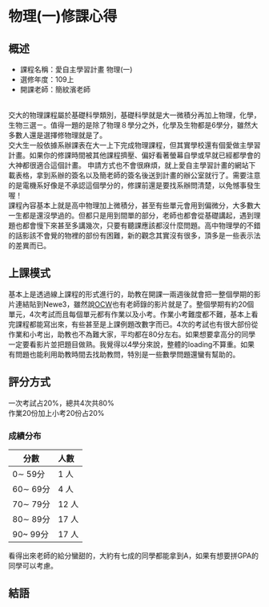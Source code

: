 # 物理(一)修課心得
## 概述
- 課程名稱：愛自主學習計畫 物理(一)
- 選修年度：109上
- 開課老師：簡紋濱老師
<br/>
交大的物理課程屬於基礎科學類別，基礎科學就是大一微積分再加上物理，化學，生物三選ㄧ。值得一題的是除了物理８學分之外，化學及生物都是6學分，雖然大多數人還是選擇修物理就是了。<br/>
交大生一般依據系辦課表在大一上下完成物理課程，但其實學校還有個愛做主學習計畫。如果你的修課時間被其他課程擠壓、偏好看著螢幕自學或早就已經都學會的大神都很適合這個計畫。
申請方式也不會很麻煩，就上愛自主學習計畫的網站下載表格，拿到系辦的簽名以及簡老師的簽名後送到計畫的辦公室就行了。需要注意的是電機系好像是不承認這個學分的，修課前還是要找系辦問清楚，以免憾事發生喔！<br/>
課程內容基本上就是高中物理加上微積分，甚至有些單元會用到偏微分，大多數大一生都是還沒學過的。但都只是用到間單的部分，老師也都會從基礎講起，遇到理題也都會慢下來甚至多講幾次，只要有聽課應該都沒什麼問題。高中物理學的不錯的話影該不會覺的物裡的部份有困難，新的觀念其實沒有很多，頂多是一些表示法的差異而已。


## 上課模式
基本上是透過線上課程的形式進行的，助教在開課一兩週後就會把一整個學期的影片連結貼到Newe3，雖然說[OCW](https://ocw.nctu.edu.tw/course_detail.php?bgid=1&gid=3&nid=531&page=1)也有老師錄的影片就是了。整個學期有約20個單元，4次考試而且每個單元都有作業以及小考。作業小考難度都不難，基本上看完課程都能寫出來，有些甚至是上課例題改數字而已。4次的考試也有很大部份從作業和小考出，助教也不為難大家，平均都在80分左右。如果想要拿高分的同學一定要看影片並把題目做熟。我覺得以4學分來說，整體的loading不算重。如果有問題也能利用助教時間去找助教問，特別是一些數學問題還蠻有幫助的。

##    評分方式
一次考試占20%，總共4次共80%<br/>
作業20份加上小考20份占20%

### 成績分布
   分數 | 人數
--------|:-----
0∼ 59分| 1 人
60∼ 69分| 4 人
70∼ 79分| 12 人
80∼ 89分| 17 人
90~ 99分| 17 人

看得出來老師的給分蠻甜的，大約有七成的同學都能拿到A，如果有想要拼GPA的同學可以考慮。

## 結語
